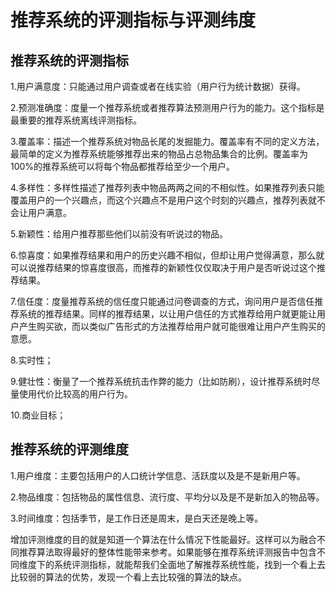 # 推荐系统的评测指标与评测纬度

## 推荐系统的评测指标

1.用户满意度：只能通过用户调查或者在线实验（用户行为统计数据）获得。

2.预测准确度：度量一个推荐系统或者推荐算法预测用户行为的能力。这个指标是最重要的推荐系统离线评测指标。

3.覆盖率：描述一个推荐系统对物品长尾的发掘能力。覆盖率有不同的定义方法，最简单的定义为推荐系统能够推荐出来的物品占总物品集合的比例。覆盖率为100%的推荐系统可以将每个物品都推荐给至少一个用户。

4.多样性：多样性描述了推荐列表中物品两两之间的不相似性。如果推荐列表只能覆盖用户的一个兴趣点，而这个兴趣点不是用户这个时刻的兴趣点，推荐列表就不会让用户满意。

5.新颖性：给用户推荐那些他们以前没有听说过的物品。

6.惊喜度：如果推荐结果和用户的历史兴趣不相似，但却让用户觉得满意，那么就可以说推荐结果的惊喜度很高，而推荐的新颖性仅仅取决于用户是否听说过这个推荐结果。

7.信任度：度量推荐系统的信任度只能通过问卷调查的方式，询问用户是否信任推荐系统的推荐结果。同样的推荐结果，以让用户信任的方式推荐给用户就更能让用户产生购买欲，而以类似广告形式的方法推荐给用户就可能很难让用户产生购买的意愿。

8.实时性；

9.健壮性：衡量了一个推荐系统抗击作弊的能力（比如防刷），设计推荐系统时尽量使用代价比较高的用户行为。

10.商业目标；

## 推荐系统的评测维度

1.用户维度：主要包括用户的人口统计学信息、活跃度以及是不是新用户等。

2.物品维度：包括物品的属性信息、流行度、平均分以及是不是新加入的物品等。

3.时间维度：包括季节，是工作日还是周末，是白天还是晚上等。

增加评测维度的目的就是知道一个算法在什么情况下性能最好。这样可以为融合不同推荐算法取得最好的整体性能带来参考。如果能够在推荐系统评测报告中包含不同维度下的系统评测指标，就能帮我们全面地了解推荐系统性能，找到一个看上去比较弱的算法的优势，发现一个看上去比较强的算法的缺点。

